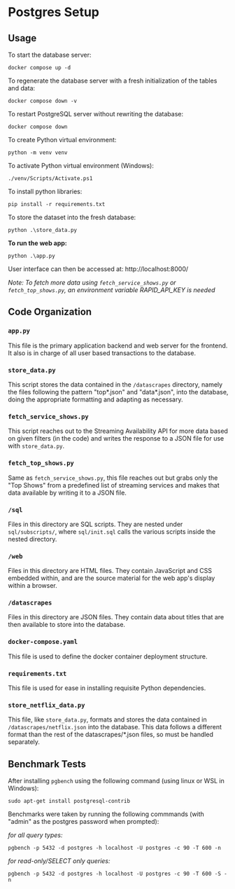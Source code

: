 # Postgres Setup

## Usage
To start the database server:

    docker compose up -d

To regenerate the database server with a fresh initialization of the tables and data:

    docker compose down -v

To restart PostgreSQL server without rewriting the database:

    docker compose down

To create Python virtual environment:

    python -m venv venv

To activate Python virtual environment (Windows):

    ./venv/Scripts/Activate.ps1

To install python libraries:

    pip install -r requirements.txt

To store the dataset into the fresh database:

    python .\store_data.py

**To run the web app:**
    
    python .\app.py

User interface can then be accessed at: http://localhost:8000/

_Note: To fetch more data using `fetch_service_shows.py` or `fetch_top_shows.py`, an environment variable RAPID_API_KEY is needed_

## Code Organization

### `app.py`
This file is the primary application backend and web server for the frontend. It also is in charge of all user based transactions to the database.

### `store_data.py`
This script stores the data contained in the `/datascrapes` directory, namely the files following the pattern "top*.json" and "data*.json", into the database, doing the appropriate formatting and adapting as necessary.

### `fetch_service_shows.py`
This script reaches out to the Streaming Availability API for more data based on given filters (in the code) and writes the response to a JSON file for use with `store_data.py`. 

### `fetch_top_shows.py`
Same as `fetch_service_shows.py`, this file reaches out but grabs only the "Top Shows" from a predefined list of streaming services and makes that data available by writing it to a JSON file.

### `/sql`
Files in this directory are SQL scripts. They are nested under `sql/subscripts/`, where `sql/init.sql` calls the various scripts inside the nested directory.

### `/web`
Files in this directory are HTML files. They contain JavaScript and CSS embedded within, and are the source material for the web app's display within a browser.

### `/datascrapes`
Files in this directory are JSON files. They contain data about titles that are then available to store into the database.

### `docker-compose.yaml`
This file is used to define the docker container deployment structure.

### `requirements.txt`
This file is used for ease in installing requisite Python dependencies.

### `store_netflix_data.py`
This file, like `store_data.py`, formats and stores the data contained in `/datascrapes/netflix.json` into the database. This data follows a different format than the rest of the datascrapes/*.json files, so must be handled separately.

## Benchmark Tests
After installing `pgbench` using the following command (using linux or WSL in Windows):

    sudo apt-get install postgresql-contrib

Benchmarks were taken by running the following commmands (with "admin" as the postgres password when prompted):

*for all query types:*

    pgbench -p 5432 -d postgres -h localhost -U postgres -c 90 -T 600 -n

*for read-only/SELECT only queries:*
    
    pgbench -p 5432 -d postgres -h localhost -U postgres -c 90 -T 600 -S -n